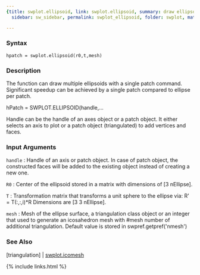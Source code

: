 ```yaml
---
{title: swplot.ellipsoid, link: swplot.ellipsoid, summary: draw ellipsoid, keywords: sample,
  sidebar: sw_sidebar, permalink: swplot_ellipsoid, folder: swplot, mathjax: 'true'}

---
```


### Syntax

`hpatch = swplot.ellipsoid(r0,t,mesh)`

### Description

The function can draw multiple ellipsoids with a single patch command.
Significant speedup can be achieved by a single patch compared to ellipse
per patch.
 
hPatch = SWPLOT.ELLIPSOID(handle,...
 
Handle can be the handle of an axes object or a patch object. It either
selects an axis to plot or a patch object (triangulated) to add vertices
and faces.
 

### Input Arguments

`handle`
: Handle of an axis or patch object. In case of patch object, the
  constructed faces will be added to the existing object instead
  of creating a new one.

`R0`
: Center of the ellipsoid stored in a matrix with dimensions of
  [3 nEllipse].

`T`
: Transformation matrix that transforms a unit sphere to the
  ellipse via: R' = T(:,:,i)*R
  Dimensions are [3 3 nEllipse].

`mesh`
: Mesh of the ellipse surface, a triangulation class object or an
  integer that used to generate an icosahedron mesh with #mesh
  number of additional triangulation. Default value is stored in
  swpref.getpref('nmesh')

### See Also

[triangulation] \| [swplot.icomesh](swplot_icomesh)

{% include links.html %}
